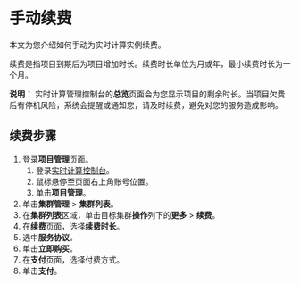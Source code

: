 # 手动续费

本文为您介绍如何手动为实时计算实例续费。

续费是指项目到期后为项目增加时长。续费时长单位为月或年，最小续费时长为一个月。

**说明：** 实时计算管理控制台的**总览**页面会为您显示项目的剩余时长。当项目欠费后有停机风险，系统会提醒或通知您，请及时续费，避免对您的服务造成影响。

## 续费步骤

1.  登录**项目管理**页面。
    1.  登录[实时计算控制台](https://stream-ap-southeast-3.console.aliyun.com)。
    2.  鼠标悬停至页面右上角账号位置。
    3.  单击**项目管理**。
2.  单击**集群管理** \> **集群列表**。
3.  在**集群列表**区域，单击目标集群**操作**列下的**更多** \> **续费**。
4.  在**续费**页面，选择**续费时长**。
5.  选中**服务协议**。
6.  单击**立即购买**。
7.  在**支付**页面，选择付费方式。
8.  单击**支付**。

